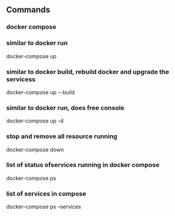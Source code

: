 ## Commands
### docker compose 
### similar to docker run
docker-compose up
### similar to docker build, rebuild docker and upgrade the servicess
docker-compose up --build
### similar to docker run, does free console
docker-compose up -d
### stop and remove all resource running
docker-compose down
### list of status ofservices running in docker compose
docker-compose ps
### list of services in compose
docker-compose ps –services